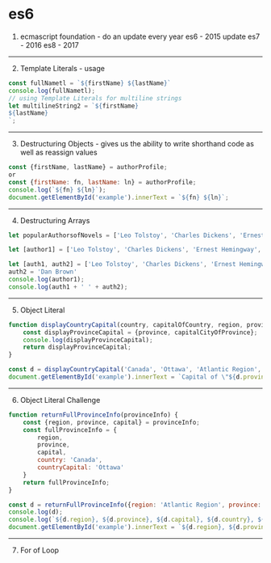 # es6

1. ecmascript foundation - do an update every year
   es6 - 2015 update
   es7 - 2016
   es8 - 2017
---
2. Template Literals - usage

```javascript
const fullNametl = `${firstName} ${lastName}`
console.log(fullNametl);
// using Template Literals for multiline strings
let multilineString2 = `${firstName}
${lastName}
`;
```

---
3. Destructuring Objects - gives us the ability to write shorthand code as well as reassign values

```javascript
const {firstName, lastName} = authorProfile;
or
const {firstName: fn, lastName: ln} = authorProfile;
console.log(`${fn} ${ln}`);
document.getElementById('example').innerText = `${fn} ${ln}`;
```

---
4. Destructuring Arrays

```javascript
let popularAuthorsofNovels = ['Leo Tolstoy', 'Charles Dickens', 'Ernest Hemingway', 'F. Scott Fitzgerald', 'Jane Austen', 'J. K. Rowling', 'Mark Twain', 'George Orwell', 'Agatha Christie', 'J. R. R. Tolkien'];

let [author1] = ['Leo Tolstoy', 'Charles Dickens', 'Ernest Hemingway', 'F. Scott Fitzgerald', 'Jane Austen', 'J. K. Rowling', 'Mark Twain', 'George Orwell', 'Agatha Christie', 'J. R. R. Tolkien'];

let [auth1, auth2] = ['Leo Tolstoy', 'Charles Dickens', 'Ernest Hemingway', 'F. Scott Fitzgerald', 'Jane Austen', 'J. K. Rowling', 'Mark Twain', 'George Orwell', 'Agatha Christie', 'J. R. R. Tolkien'];
auth2 = 'Dan Brown'
console.log(author1);
console.log(auth1 + ' ' + auth2);
```

---
5. Object Literal

```javascript
function displayCountryCapital(country, capitalOfCountry, region, province, capitalCityOfProvince) {
    const displayProvinceCapital = {province, capitalCityOfProvince};
    console.log(displayProvinceCapital);
    return displayProvinceCapital;
}

const d = displayCountryCapital('Canada', 'Ottawa', 'Atlantic Region', 'Newfoundland and Labrador', 'St. Johns');
document.getElementById('example').innerText = `Capital of \"${d.province}\" province is  \"${d.capitalCityOfProvince}\"`;
```

---
6. Object Literal Challenge

```javascript
function returnFullProvinceInfo(provinceInfo) {
    const {region, province, capital} = provinceInfo;
    const fullProvinceInfo = {
        region,
        province,
        capital,
        country: 'Canada',
        countryCapital: 'Ottawa'
    }
    return fullProvinceInfo;
}

const d = returnFullProvinceInfo({region: 'Atlantic Region', province: 'Newfoundland and Labrador', capital: 'St. Johns'});
console.log(d);
console.log(`${d.region}, ${d.province}, ${d.capital}, ${d.country}, ${d.countryCapital}`);
document.getElementById('example').innerText = `${d.region}, ${d.province}, ${d.capital}, ${d.country}, ${d.countryCapital}`;
```

---
7. For of Loop